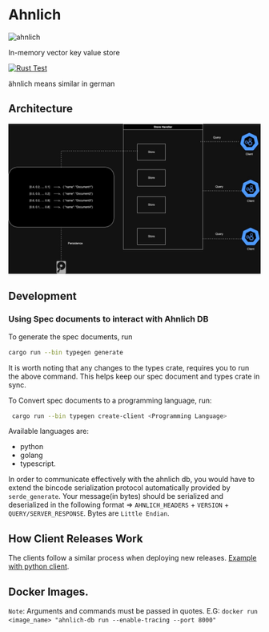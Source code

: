 # Ahnlich
<p align="left"><img src="assets/logo.jpg" alt="ahnlich" height="120px"></p>

In-memory vector key value store

[![Rust Test](https://github.com/deven96/ahnlich/actions/workflows/test.yml/badge.svg)](https://github.com/deven96/ahnlich/actions/workflows/test.yml)

ähnlich means similar in german

## Architecture

![Architecture Diagram](assets/ahnlich.jpeg)




## Development

### Using Spec documents to interact with Ahnlich DB

To generate the spec documents, run
```bash
cargo run --bin typegen generate
```
It is worth noting that any changes to the types crate, requires you to run the above command. This helps keep our spec document and types crate in sync.

To Convert spec documents to a programming language, run:

```bash
 cargo run --bin typegen create-client <Programming Language>
```
Available languages are:
- python
- golang
- typescript.

In order to communicate effectively with the ahnlich db, you would have to extend the bincode serialization protocol automatically provided by `serde_generate`.
Your message(in bytes) should be serialized and deserialized in the following format => `AHNLICH_HEADERS` + `VERSION` + `QUERY/SERVER_RESPONSE`. Bytes are `Little Endian`.


## How Client Releases Work

The clients follow a similar process when deploying new releases.
[Example with python client](https://github.com/deven96/ahnlich/blob/main/sdk/ahnlich-client-py/README.md#deploy-to-artifactory).


## Docker Images.

`Note`: Arguments and commands must be passed in quotes. E.G: `docker run <image_name> "ahnlich-db run --enable-tracing --port 8000"`

